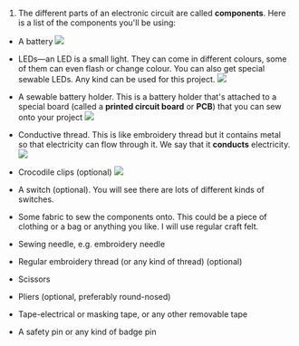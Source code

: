 1. The different parts of an electronic circuit are called **components**. Here is a list of the components you'll be using:
 * A battery ![](/assets/batteries_100_202_650.png) 
 
 * LEDs—an LED is a small light. They can come in different colours, some of them can even flash or change colour. You can also get special sewable LEDs. Any kind can be used for this project. ![](/assets/LEDs_mix_150_272_650.png)
 
 * A sewable battery holder. This is a battery holder that's attached to a special board (called a **printed circuit board** or **PCB**) that you can sew onto your project ![](/assets/battery_holders_150_196_650.png)
 
 * Conductive thread. This is like embroidery thread but it contains metal so that electricity can flow through it. We say that it **conducts** electricity. ![](/assets/thread_150_268_650.png)
 * Crocodile clips (optional) ![](/assets/crocs_300_328_650.png)
 * A switch (optional). You will see there are lots of different kinds of switches.
 * Some fabric to sew the components onto. This could be a piece of clothing or a bag or anything you like. I will use regular craft felt.
 * Sewing needle, e.g. embroidery needle
 * Regular embroidery thread (or any kind of thread) (optional)
 * Scissors
 * Pliers (optional, preferably round-nosed)
 * Tape-electrical or masking tape, or any other removable tape
 * A safety pin or any kind of badge pin
 
